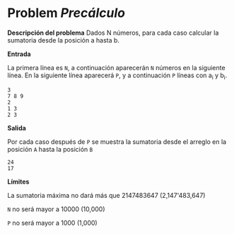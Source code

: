 # Problem *Precálculo*

**Descripción del problema**
Dados N números, para cada caso calcular la sumatoria desde la posición a hasta b.

**Entrada**

La primera línea es `N`, a continuación aparecerán `N` números en la siguiente línea. En la siguiente línea aparecerá `P`, y a continuación `P` líneas con a<sub>i</sub> y b<sub>i</sub>.

```
3
7 8 9
2
1 3
2 3
```
**Salida**

Por cada caso después de `P` se muestra la sumatoria desde el arreglo en la posición `A` hasta la posición `B`
```
24
17
```
**Límites**

La sumatoria máxima no dará más que 2147483647 (2,147'483,647)

`N` no será mayor a 10000 (10,000)

`P` no será mayor a 1000 (1,000)
